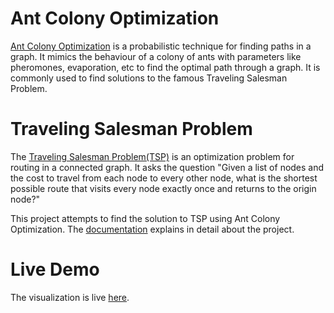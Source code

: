 # Ant Colony Optimization
[Ant Colony Optimization](https://en.m.wikipedia.org/wiki/Ant_colony_optimization_algorithms
) is a probabilistic technique for finding paths in a graph. It mimics the behaviour of a colony of ants with parameters like pheromones, evaporation, etc to find the optimal path through a graph. It is commonly used to find solutions to the famous Traveling Salesman Problem.

# Traveling Salesman Problem
The [Traveling Salesman Problem(TSP)](https://en.m.wikipedia.org/wiki/Travelling_salesman_problem) is an optimization problem for routing in a connected graph. It asks the question "Given a list of nodes and the cost to travel from each node to every other node, what is the shortest possible route that visits every node exactly once and returns to the origin node?"

This project attempts to find the solution to TSP using Ant Colony Optimization. The [documentation](./documentation.md) explains in detail about the project.

# Live Demo
The visualization is live [here](https://timalsinaditya.github.io/tsp-using-ant-colony-optimization/
).
